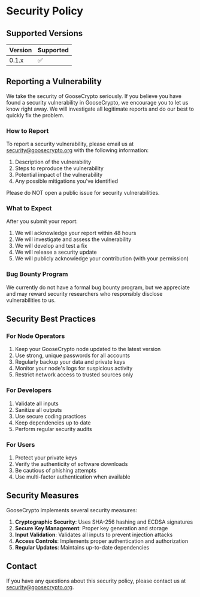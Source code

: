 # Security Policy

## Supported Versions

| Version | Supported          |
| ------- | ------------------ |
| 0.1.x   | :white_check_mark: |

## Reporting a Vulnerability

We take the security of GooseCrypto seriously. If you believe you have found a security vulnerability in GooseCrypto, we encourage you to let us know right away. We will investigate all legitimate reports and do our best to quickly fix the problem.

### How to Report

To report a security vulnerability, please email us at security@goosecrypto.org with the following information:

1. Description of the vulnerability
2. Steps to reproduce the vulnerability
3. Potential impact of the vulnerability
4. Any possible mitigations you've identified

Please do NOT open a public issue for security vulnerabilities.

### What to Expect

After you submit your report:

1. We will acknowledge your report within 48 hours
2. We will investigate and assess the vulnerability
3. We will develop and test a fix
4. We will release a security update
5. We will publicly acknowledge your contribution (with your permission)

### Bug Bounty Program

We currently do not have a formal bug bounty program, but we appreciate and may reward security researchers who responsibly disclose vulnerabilities to us.

## Security Best Practices

### For Node Operators

1. Keep your GooseCrypto node updated to the latest version
2. Use strong, unique passwords for all accounts
3. Regularly backup your data and private keys
4. Monitor your node's logs for suspicious activity
5. Restrict network access to trusted sources only

### For Developers

1. Validate all inputs
2. Sanitize all outputs
3. Use secure coding practices
4. Keep dependencies up to date
5. Perform regular security audits

### For Users

1. Protect your private keys
2. Verify the authenticity of software downloads
3. Be cautious of phishing attempts
4. Use multi-factor authentication when available

## Security Measures

GooseCrypto implements several security measures:

1. **Cryptographic Security**: Uses SHA-256 hashing and ECDSA signatures
2. **Secure Key Management**: Proper key generation and storage
3. **Input Validation**: Validates all inputs to prevent injection attacks
4. **Access Controls**: Implements proper authentication and authorization
5. **Regular Updates**: Maintains up-to-date dependencies

## Contact

If you have any questions about this security policy, please contact us at security@goosecrypto.org.